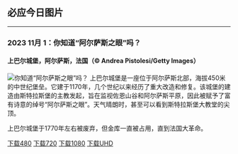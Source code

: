 ## 必应今日图片

---
### 2023 11月 1：你知道“阿尔萨斯之眼”吗？
#### 上巴尔城堡，阿尔萨斯，法国（© Andrea Pistolesi/Getty Images）
![你知道“阿尔萨斯之眼”吗？](https://cn.bing.com/th?id=OHR.HautBarr_ZH-CN8274813404_800x480.jpg&rf=LaDigue_800x480.jpg "你知道“阿尔萨斯之眼”吗？")
上巴尔城堡是一座位于阿尔萨斯北部，海拔450米的中世纪堡垒。它建于1170年，几个世纪以来经历了重大改造和修复。该城堡的建造由斯特拉斯堡的主教发起，旨在监视佐恩山谷和阿尔萨斯平原，因此被赋予了富有诗意的绰号“阿尔萨斯之眼”。天气晴朗时，甚至可以看到斯特拉斯堡大教堂的尖顶。

上巴尔城堡于1770年左右被废弃，但金库一直被占用，直到法国大革命。

[下载480](https://cn.bing.com/th?id=OHR.HautBarr_ZH-CN8274813404_800x480.jpg&rf=LaDigue_800x480.jpg "上巴尔城堡，阿尔萨斯，法国")
[下载720](https://cn.bing.com/th?id=OHR.HautBarr_ZH-CN8274813404_1024x768.jpg&rf=LaDigue_1024x768.jpg "上巴尔城堡，阿尔萨斯，法国")
[下载1080](https://cn.bing.com/th?id=OHR.HautBarr_ZH-CN8274813404_1920x1080.jpg&rf=LaDigue_1920x1080.jpg "上巴尔城堡，阿尔萨斯，法国")
[下载UHD](https://cn.bing.com/th?id=OHR.HautBarr_ZH-CN8274813404_UHD.jpg&rf=LaDigue_UHD.jpg "上巴尔城堡，阿尔萨斯，法国")
